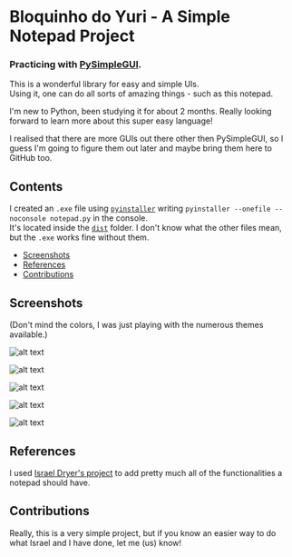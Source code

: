 # Bloquinho do Yuri - A Simple Notepad Project
### Practicing with [PySimpleGUI](https://github.com/PySimpleGUI/PySimpleGUI).

This is a wonderful library for easy and simple UIs.<br>
Using it, one can do all sorts of amazing things - such as this notepad.

I'm new to Python, been studying it for about 2 months. Really looking forward to learn more about this super easy language!

I realised that there are more GUIs out there other then PySimpleGUI, so I guess I'm going to figure them out later and maybe bring them here to GitHub too.

## Contents

I created an `.exe` file using [`pyinstaller`](https://stackoverflow.com/questions/17584698/getting-rid-of-console-output-when-freezing-python-programs-using-pyinstaller) writing `pyinstaller --onefile --noconsole notepad.py` in the console. <br>
It's located inside the [`dist`](https://github.com/yuri-arauj0/Bloquinho-do-Yuri/tree/main/dist) folder. I don't know what the other files mean, but the `.exe` works fine without them.

* [Screenshots](https://github.com/yuri-arauj0/Bloquinho-do-Yuri/blob/main/README.md#screenshots)
* [References](https://github.com/yuri-arauj0/Bloquinho-do-Yuri/blob/main/README.md#references)
* [Contributions](https://github.com/yuri-arauj0/Bloquinho-do-Yuri/blob/main/README.md#contributions)

## Screenshots
(Don't mind the colors, I was just playing with the numerous themes available.)

![alt text](https://user-images.githubusercontent.com/86196750/141042217-b0e51115-dd7e-4763-b480-b42eda2b078b.png "Screenshot #1 - File Menu")

![alt text](https://user-images.githubusercontent.com/86196750/141042296-8854afc0-52ec-498c-b19f-4806b55a6dae.png "Screenshot #2 - Tools Menu")

![alt text](https://user-images.githubusercontent.com/86196750/141042387-4000fe67-71fb-4deb-a3a3-f4e1e963f208.png "Screenshot #3 - Help Menu")

![alt text](https://user-images.githubusercontent.com/86196750/141041425-9b879fb1-e537-4984-9c27-54c8ae797e60.png "Screenshot #4 - Word Count")

![alt text](https://user-images.githubusercontent.com/86196750/141042075-fc94e894-b8f0-4a1a-aea4-53427cb2c967.png "Screenshot #5 - About Me")

## References
I used [Israel Dryer's project](https://github.com/israel-dryer/Notepad) to add pretty much all of the functionalities a notepad should have.

## Contributions
Really, this is a very simple project, but if you know an easier way to do what Israel and I have done, let me (us) know!
